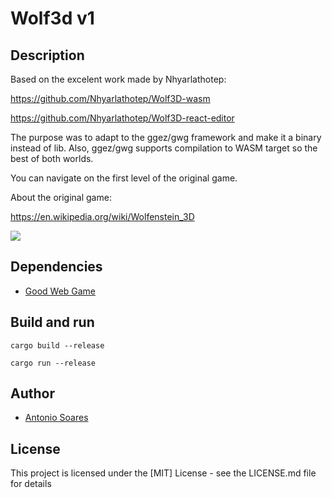 # Wolf3d v1

## Description

Based on the excelent work made by Nhyarlathotep:

https://github.com/Nhyarlathotep/Wolf3D-wasm

https://github.com/Nhyarlathotep/Wolf3D-react-editor

The purpose was to adapt to the ggez/gwg framework and make it a binary instead of lib.
Also, ggez/gwg supports compilation to WASM target so the best of both worlds.

You can navigate on the first level of the original game.

About the original game:

https://en.wikipedia.org/wiki/Wolfenstein_3D


![](wolf3d.jpg)

## Dependencies

* [Good Web Game](https://github.com/ggez/good-web-game)


## Build and run

```
cargo build --release

cargo run --release
```

## Author

* [Antonio Soares](https://github.com/ccie18473)

## License

This project is licensed under the [MIT] License - see the LICENSE.md file for details

